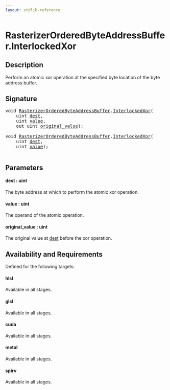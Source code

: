 ```yaml
---
layout: stdlib-reference
---
```


# RasterizerOrderedByteAddressBuffer\.InterlockedXor

## Description

Perform an atomic xor operation at the specified byte
location of the byte address buffer.



## Signature 

<pre>
<span class="code_keyword">void</span> <a href="../types/rasterizerorderedbyteaddressbuffer-0ahls/index.html" class="code_type">RasterizerOrderedByteAddressBuffer</a>.<a href="interlockedxor-0b.html">InterlockedXor</a>(
    <span class="code_keyword">uint</span> <a href="interlockedxor-0b.html#decl-dest" class="code_param">dest</a>,
    <span class="code_keyword">uint</span> <a href="interlockedxor-0b.html#decl-value" class="code_param">value</a>,
    <span class="code_keyword">out</span> <span class="code_keyword">uint</span> <a href="interlockedxor-0b.html#decl-original_value" class="code_param">original_value</a>);

<span class="code_keyword">void</span> <a href="../types/rasterizerorderedbyteaddressbuffer-0ahls/index.html" class="code_type">RasterizerOrderedByteAddressBuffer</a>.<a href="interlockedxor-0b.html">InterlockedXor</a>(
    <span class="code_keyword">uint</span> <a href="interlockedxor-0b.html#decl-dest" class="code_param">dest</a>,
    <span class="code_keyword">uint</span> <a href="interlockedxor-0b.html#decl-value" class="code_param">value</a>);

</pre>

## Parameters

####  <a id="decl-dest"></a>dest  : uint
The byte address at which to perform the atomic xor operation.

####  <a id="decl-value"></a>value  : uint
The operand of the atomic operation.

####  <a id="decl-original_value"></a>original\_value  : uint
The original value at <span class='code'><a href="interlockedxor-0b.html#decl-dest" class="code_param">dest</a></span> before the xor operation.


## Availability and Requirements

Defined for the following targets:

#### hlsl
Available in all stages.

#### glsl
Available in all stages.

#### cuda
Available in all stages.

#### metal
Available in all stages.

#### spirv
Available in all stages.



